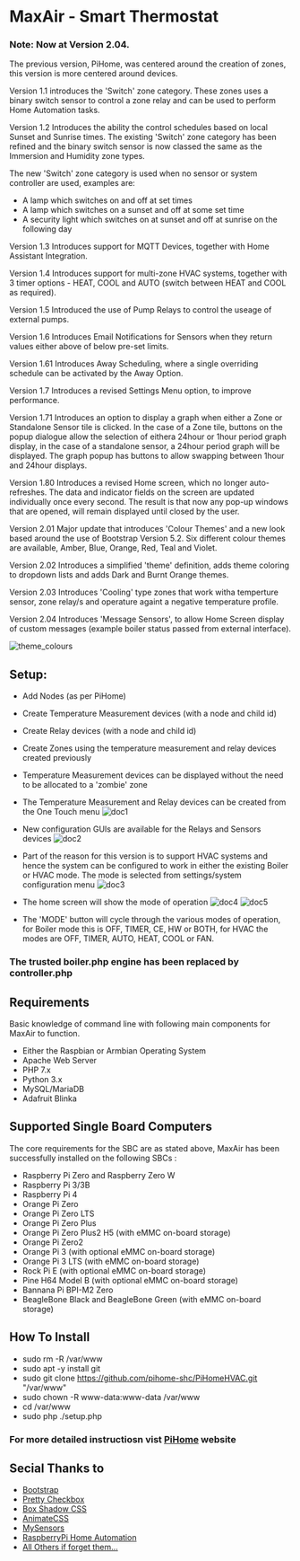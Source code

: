 # MaxAir - Smart Thermostat

### Note: Now at Version 2.04.

The previous version, PiHome, was centered around the creation of zones, this version is more centered around devices.

Version 1.1 introduces the 'Switch' zone category. These zones uses a binary switch sensor to control a zone relay and can be used to perform Home Automation tasks.

Version 1.2 Introduces the ability the control schedules based on local Sunset and Sunrise times. The existing 'Switch' zone category has been refined and the binary switch sensor is now classed the same as the Immersion and Humidity zone types.

The new 'Switch' zone category is used when no sensor or system controller are used, examples are:
* A lamp which switches on and off at set times
* A lamp which switches on a sunset and off at some set time
* A security light which switches on at sunset and off at sunrise on the following day

Version 1.3 Introduces support for MQTT Devices, together with Home Assistant Integration.

Version 1.4 Introduces support for multi-zone HVAC systems, together with 3 timer options - HEAT, COOL and AUTO (switch between HEAT and COOL as required).

Version 1.5 Introduced the use of Pump Relays to control the useage of external pumps.

Version 1.6 Introduces Email Notifications for Sensors when they return values either above of below pre-set limits.

Version 1.61 Introduces Away Scheduling, where a single overriding schedule can be activated by the Away Option.

Version 1.7 Introduces a revised Settings Menu option, to improve performance.

Version 1.71 Introduces an option to display a graph when either a Zone or Standalone Sensor tile is clicked. In the case of a Zone tile, buttons on the popup dialogue allow the selection of eithera 24hour or 1hour period graph display, in the case of a standalone sensor, a 24hour period graph will be displayed. The graph popup has buttons to allow swapping between 1hour and 24hour displays.

Version 1.80 Introduces a revised Home screen, which no longer auto-refreshes. The data and indicator fields on the screen are updated individually once every second. The result is that now any pop-up windows that are opened, will remain displayed until closed by the user. 

Version 2.01 Major update that introduces 'Colour Themes' and a new look based around the use of Bootstrap Version 5.2. Six different colour themes are available, Amber, Blue, Orange, Red, Teal and Violet.

Version 2.02 Introduces a simplified 'theme' definition, adds theme coloring to dropdown lists and adds Dark and Burnt Orange themes.

Version 2.03 Introduces 'Cooling' type zones that work witha temperture sensor, zone relay/s and operature againt a negative temperature profile.

Version 2.04 Introduces 'Message Sensors', to allow Home Screen display of custom messages (example boiler status passed from external interface).

![theme_colours](https://user-images.githubusercontent.com/46624596/173180055-25914223-90f9-40e9-9a09-6c9854efd4d6.png)

## Setup:

* Add Nodes (as per PiHome)
* Create Temperature Measurement devices (with a node and child id)
* Create Relay devices (with a node and child id)
* Create Zones using the temperature measurement and relay devices created previously
* Temperature Measurement devices can be displayed without the need to be allocated to a 'zombie' zone

* The Temperature Measurement and Relay devices can be created from the One Touch menu
![doc1](https://user-images.githubusercontent.com/46624596/171923125-a4895306-a295-4c14-a2dc-f2c685e3aa1e.JPG)

* New configuration GUIs are available for the Relays and Sensors devices
![doc2](https://user-images.githubusercontent.com/46624596/171923178-8066063f-4e21-4e96-8649-a37da18db888.JPG)

* Part of the reason for this version is to support HVAC systems and hence the system can be configured to work in either the existing Boiler or HVAC mode. The mode is selected from settings/system configuration menu
![doc3](https://user-images.githubusercontent.com/46624596/171923242-5b36b742-b8bb-4090-9146-935aae59c03e.JPG)

* The home screen will show the mode of operation
![doc4](https://user-images.githubusercontent.com/46624596/171923332-72295169-8899-4d93-a675-d3fea62c4713.JPG)
![doc5](https://user-images.githubusercontent.com/46624596/171923351-65b4df03-78b9-4278-a503-47125d04507d.JPG)

* The 'MODE' button will cycle through the various modes of operation, for Boiler mode this is OFF, TIMER, CE, HW or BOTH, for HVAC the modes are OFF, TIMER, AUTO, HEAT, COOL or FAN.

### The trusted boiler.php engine has been replaced by controller.php

## Requirements
Basic knowledge of command line with following main components for MaxAir to function.
* Either the Raspbian or Armbian Operating System
* Apache Web Server
* PHP 7.x
* Python 3.x
* MySQL/MariaDB
* Adafruit Blinka

## Supported Single Board Computers
The core requirements for the SBC are as stated above, MaxAir has been successfully installed on the following SBCs :
* Raspberry Pi Zero and Raspberry Zero W 
* Raspberry Pi 3/3B
* Raspberry Pi 4
* Orange Pi Zero
* Orange Pi Zero LTS
* Orange Pi Zero Plus
* Orange Pi Zero Plus2 H5 (with eMMC on-board storage)
* Orange Pi Zero2
* Orange Pi 3 (with optional eMMC on-board storage)
* Orange Pi 3 LTS (with eMMC on-board storage)
* Rock Pi E (with optional eMMC on-board storage)
* Pine H64 Model B (with optional eMMC on-board storage)
* Bannana Pi BPI-M2 Zero
* BeagleBone Black and BeagleBone Green (with eMMC on-board storage)

## How To Install
* sudo rm -R /var/www
* sudo apt -y install git
* sudo git clone https://github.com/pihome-shc/PiHomeHVAC.git "/var/www"
* sudo chown -R www-data:www-data /var/www
* cd /var/www
* sudo php ./setup.php

### For more detailed instructiosn vist [PiHome](http://www.pihome.eu "PiHome - Smart Heating Control") website 


## Secial Thanks to

* [Bootstrap](https://getbootstrap.com/ "Bootstrap ")
* [Pretty Checkbox](http://www.cssscript.com/pretty-checkbox-radio-inputs-bootstrap-awesome-bootstrap-checkbox-css "Pretty Checkbox ")
* [Box Shadow CSS](http://www.cssmatic.com/box-shadow "Box Shadow CSS")
* [AnimateCSS](https://daneden.github.io/animate.css "Animate.css ")
* [MySensors](https://www.mysensors.org "MySensors")
* [RaspberryPi Home Automation](http://pihome.harkemedia.de "RaspberryPi Home Automation")
* [All Others if forget them...](http://www.pihome.eu "All Others if forget them...")
